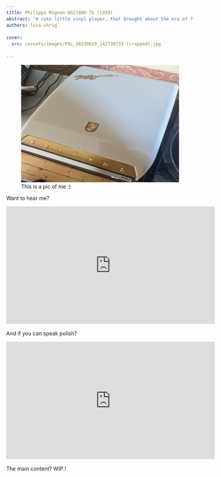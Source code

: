 ```yaml
---
title: Philipps Mignon-AG2100D-75 (1959)
abstract: "A cute little vinyl player, that brought about the era of 7-inch 45's vinyls, which hides a lot more than just looking cute." 
authors: luca-uhrig

cover:
  src: /assets/images/PXL_20230619_142730733 (cropped).jpg

---
```


<figure><img width="560" height="315" src="/assets/images/PXL_20230619_142730733 (cropped).jpg"><figcaption>This is a pic of me :)</figcaption></figure>

Want to hear me? 
<iframe width="560" height="315" src="https://www.youtube.com/embed/_94p5UFiuNw?si=JnQ3Tm9CIoSnU_Vo&amp;start=41" title="YouTube video player" frameborder="0" allow="accelerometer; autoplay; clipboard-write; encrypted-media; gyroscope; picture-in-picture; web-share" allowfullscreen></iframe>

And if you can speak polish? 
<iframe width="560" height="315" src="https://www.youtube.com/embed/waUmmlWnxWs?si=MX-KURBTyzoD0t8v" title="YouTube video player" frameborder="0" allow="accelerometer; autoplay; clipboard-write; encrypted-media; gyroscope; picture-in-picture; web-share" allowfullscreen></iframe>

The main content? WIP.!
